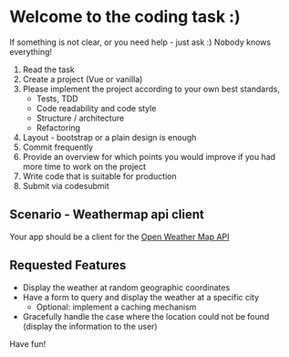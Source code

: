 # Welcome to the coding task :)

If something is not clear, or you need help - just ask :) Nobody knows everything!

1. Read the task
2. Create a project (Vue or vanilla)
3. Please implement the project according to your own best standards,
   - Tests, TDD
   - Code readability and code style
   - Structure / architecture
   - Refactoring
4. Layout - bootstrap or a plain design is enough
5. Commit frequently
6. Provide an overview for which points you would improve if you had more time to work on the project
7. Write code that is suitable for production
8. Submit via codesubmit

## Scenario - Weathermap api client

Your app should be a client for the [Open Weather Map API](http://openweathermap.org/API#weather)

## Requested Features

- Display the weather at random geographic coordinates
- Have a form to query and display the weather at a specific city
  - Optional: implement a caching mechanism
- Gracefully handle the case where the location could not be found (display the information to the user)

Have fun!
